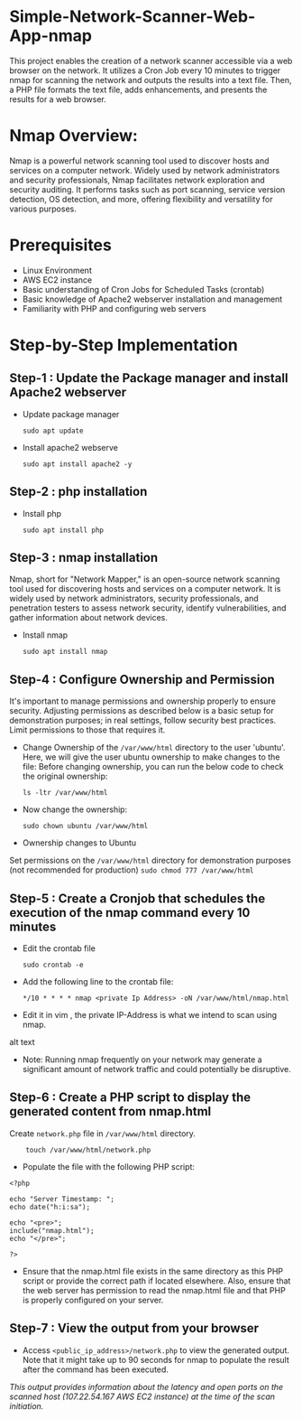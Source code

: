 # Simple-Network-Scanner-Web-App-nmap

This project enables the creation of a network scanner accessible via a web browser on the network. It utilizes a Cron Job every 10 minutes to trigger nmap for scanning the network and outputs the results into a text file. Then, a PHP file formats the text file, adds enhancements, and presents the results for a web browser.


# Nmap Overview:
Nmap is a powerful network scanning tool used to discover hosts and services on a computer network. Widely used by network administrators and security professionals, Nmap facilitates network exploration and security auditing. It performs tasks such as port scanning, service version detection, OS detection, and more, offering flexibility and versatility for various purposes.

# Prerequisites
- Linux Environment
- AWS EC2 instance
- Basic understanding of Cron Jobs for Scheduled Tasks (crontab)
- Basic knowledge of Apache2 webserver installation and management
- Familiarity with PHP and configuring web servers

# Step-by-Step Implementation

## Step-1 : Update the Package manager and install Apache2 webserver
- Update package manager

    ```
    sudo apt update
    ```

- Install apache2 webserve

     ```
    sudo apt install apache2 -y
     ```
## Step-2 : php installation
- Install php

    ```
    sudo apt install php
    ```

## Step-3 : nmap installation
Nmap, short for "Network Mapper," is an open-source network scanning tool used for discovering hosts and services on a computer network. It is widely used by network administrators, security professionals, and penetration testers to assess network security, identify vulnerabilities, and gather information about network devices.

- Install nmap

    ```
    sudo apt install nmap
    ```

## Step-4 : Configure Ownership and Permission
It's important to manage permissions and ownership properly to ensure security. Adjusting permissions as described below is a basic setup for demonstration purposes; in real settings, follow security best practices. Limit permissions to those that requires it.

- Change Ownership of the   `/var/www/html` directory to the user 'ubuntu'. Here, we will give the user ubuntu ownership to make changes to the file:
Before changing ownership, you can run the below code to check the original ownership:

    ```
    ls -ltr /var/www/html
    ```


- Now change the ownership:

    ```
    sudo chown ubuntu /var/www/html
    ```

- Ownership changes to Ubuntu

Set permissions on the `/var/www/html` directory for demonstration purposes (not recommended for production)
    ```
    sudo chmod 777 /var/www/html
    ```
## Step-5 : Create a Cronjob that schedules the execution of the nmap command every 10 minutes
- Edit the crontab file

    ```
    sudo crontab -e
    ```

- Add the following line to the crontab file:

    ```
    */10 * * * * nmap <private Ip Address> -oN /var/www/html/nmap.html
    ```

- Edit it in vim , the private IP-Address is what we intend to scan using nmap.

alt text

- Note: Running nmap frequently on your network may generate a significant amount of network traffic and could potentially be disruptive.

## Step-6 : Create a PHP script to display the generated content from nmap.html

Create ```network.php``` file in   ```/var/www/html``` directory.

    
    
        touch /var/www/html/network.php
        

    

- Populate the file with the following PHP script:
```
<?php

echo "Server Timestamp: ";
echo date("h:i:sa");

echo "<pre>";
include("nmap.html");
echo "</pre>";

?>
```

- Ensure that the nmap.html file exists in the same directory as this PHP script or provide the correct path if located elsewhere. Also, ensure that the web server has permission to read the nmap.html file and that PHP is properly configured on your server.

## Step-7 : View the output from your browser
- Access ```<public_ip_address>/network.php``` to view the generated output.
Note that it might take up to 90 seconds for nmap to populate the result after the command has been executed.



_This output provides information about the latency and open ports on the scanned host (107.22.54.167 AWS EC2 instance) at the time of the scan initiation._